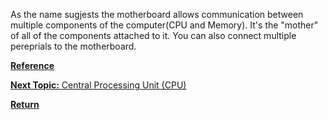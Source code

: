 As the name sugjests the motherboard allows communication between multiple components of the computer(CPU and Memory). It's the "mother" of all of the components attached to it. You can also connect multiple pereprials to the motherboard.

[**Reference**](https://en.wikipedia.org/wiki/Motherboard)

[**Next Topic:** Central Processing Unit (CPU)](cpu.md)

[**Return**](README.md)
